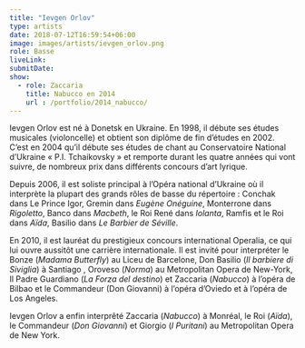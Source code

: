 ```yaml
---
title: "Ievgen Orlov"
type: artists
date: 2018-07-12T16:59:54+06:00
image: images/artists/ievgen_orlov.png
role: Basse
liveLink: 
submitDate: 
show:
  - role: Zaccaria
    title: Nabucco en 2014
    url : /portfolio/2014_nabucco/
---
```


Ievgen Orlov est né à Donetsk en Ukraine. En 1998, il débute ses études musicales (violoncelle) et obtient son diplôme de fin d’études en 2002. C’est en 2004 qu’il débute ses études de chant au Conservatoire National d’Ukraine «  P.I. Tchaikovsky » et remporte durant les quatre années qui vont suivre, de nombreux prix dans différents concours d’art lyrique.

Depuis 2006, il est soliste principal à l’Opéra national d’Ukraine où il interprète  la plupart des grands rôles de basse du répertoire : Conchak dans Le Prince Igor, Gremin dans *Eugène Onéguine*, Monterrone dans *Rigoletto*, Banco dans *Macbeth*, le Roi René dans *Iolanta*, Ramfis et le Roi dans *Aïda*, Basilio dans *Le Barbier de Séville*. 

En 2010, il est lauréat du prestigieux concours international Operalia, ce qui lui ouvre aussitôt une carrière internationale. Il est invité pour interpréter le Bonze (*Madama Butterfly*) au Liceu de Barcelone, Don Basilio (*Il barbiere di Siviglia*) à Santiago , Oroveso (*Norma*) au Metropolitan Opera de New-York, Il Padre Guardiano (*La Forza del destino*) et Zaccaria (*Nabucco*) à l’opéra de Bilbao et le Commandeur (Don Giovanni) à l’opéra d’Oviedo et à l’opéra de Los Angeles.

Ievgen Orlov a enfin interprêté Zaccaria (*Nabucco*) à Monréal, le Roi (*Aïda*), le Commandeur (*Don Giovanni*) et Giorgio (*I Puritani*) au Metropolitan Opera de New York.
